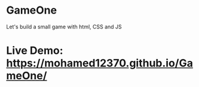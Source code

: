 # GameOne
Let's build a small game with html, CSS and JS 

# Live Demo: https://mohamed12370.github.io/GameOne/
